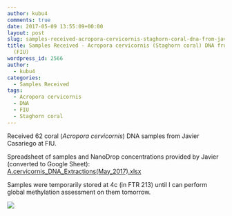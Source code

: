 ```yaml
---
author: kubu4
comments: true
date: 2017-05-09 13:55:09+00:00
layout: post
slug: samples-received-acropora-cervicornis-staghorn-coral-dna-from-javier-casariego-fiu
title: Samples Received - Acropora cervicornis (Staghorn coral) DNA from Javier Casariego
  (FIU)
wordpress_id: 2566
author:
  - kubu4
categories:
  - Samples Received
tags:
  - Acropora cervicornis
  - DNA
  - FIU
  - Staghorn coral
---
```


Received 62 coral (_Acropora cervicornis_) DNA samples from Javier Casariego at FIU.

Spreadsheet of samples and NanoDrop concentrations provided by Javier (converted to Google Sheet): [A.cervicornis_DNA_Extractions(May_2017).xlsx](httpss://docs.google.com/spreadsheets/d/1VOZI7LkzBx6tm0RsQQicRNOCKMf83wZb4CMWcdukXgQ/edit?usp=sharing)

Samples were temporarily stored at 4c (in FTR 213) until I can perform global methylation assessment on them tomorrow.

[![](https://eagle.fish.washington.edu/Arabidopsis/20170509_javier_DNA_samples.jpg)](http://eagle.fish.washington.edu/Arabidopsis/20170509_javier_DNA_samples.jpg)

